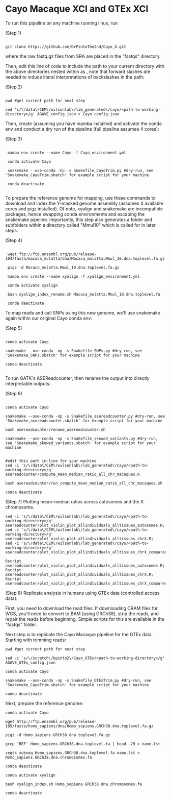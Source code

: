 # Cayo Macaque XCI and GTEx XCI

To run this pipeline on any machine running linux, run 

(Step 1)

```

git clone https://github.com/DrPintoThe2nd/Cayo_X.git

```

where the raw fastq.gz files from SRA are placed in the "fastqs" directory. 

Then, edit this line of code to include the path to your current directory with the above directories nested within as <path-to-working-directory>, note that forward slashes are needed to induce literal interpretations of backslashes in the path:

(Step 2)
 
```
 
pwd #get current path for next step
 
sed 's/\/data\/CEM\/wilsonlab\/lab_generated\/cayo/<path-to-working-directory>/g' AGAVE_config.json > Cayo_config.json

```

Then, create (assuming you have mamba installed) and activate the conda env and conduct a dry run of the pipeline (full pipeline assumes 4 cores):

(Step 3)

```

 mamba env create --name Cayo -f Cayo_environment.yml

 conda activate Cayo

 snakemake --use-conda -np -s Snakefile_CayoTrim.py #dry-run, see 'Snakemake_CayoTrim.sbatch' for example script for your machine

 conda deactivate 
 
```

To prepare the reference genome for mapping, use these commands to download and index the Y-masked genome assembly (assumes 4 available cores and pigz installed). Of note, xyalign and snakemake are incompatible packages, hence swapping conda environments and escaping the snakemake pipeline. Importantly, this step also generates a folder and subfolders within a directory called "Mmul10" which is called for in later steps.
 
(Step 4)
 
```
 
 wget ftp://ftp.ensembl.org/pub/release-104/fasta/macaca_mulatta/dna/Macaca_mulatta.Mmul_10.dna.toplevel.fa.gz
 
 pigz -d Macaca_mulatta.Mmul_10.dna.toplevel.fa.gz

 mamba env create --name xyalign -f xyalign_environment.yml
 
 conda activate xyalign
 
 bash xyalign_index_rename.sh Macaca_mulatta.Mmul_10.dna.toplevel.fa
 
 conda deactivate

```
 
To map reads and call SNPs using this new genome, we'll use snakemake again within our original Cayo conda env:

(Step 5)
 
```
 
conda activate Cayo
 
snakemake --use-conda -np -s Snakefile_SNPs.py #dry-run, see 'Snakemake_SNPs.sbatch' for example script for your machine
 
conda deactivate
 
```
 
To run GATK's ASEReadcounter, then rename the output into directly interpretable outputs:
 
(Step 6)
 
 ```
 
conda activate Cayo
 
snakemake --use-conda -np -s Snakefile_asereadcounter.py #dry-run, see 'Snakemake_asereadcounter.sbatch' for example script for your machine
 
bash asereadcounter/rename_asereadcounter.sh

snakemake --use-conda -np -s Snakefile_skewed_variants.py #dry-run, see 'Snakemake_skewed_variants.sbatch' for example script for your machine


#edit this path in-line for your machine
sed -i 's/\/data\/CEM\/wilsonlab\/lab_generated\/cayo/<path-to-working-directory>/g' asereadcounter/compute_mean_median_ratio_all_chr_macaques.R
 
bash asereadcounter/run_compute_mean_median_ratio_all_chr_macaques.sh
 
conda deactivate
 
 ```
 
 (Step 7)
 Plotting mean-median ratios across autosomes and the X chromosome.
 
 ```
 sed -i 's/\/data\/CEM\/wilsonlab\/lab_generated\/cayo/<path-to-working-directory>/g' asereadcounter/plot_violin_plot_allindividuals_alltissues_autosomes.R;
 sed -i 's/\/data\/CEM\/wilsonlab\/lab_generated\/cayo/<path-to-working-directory>/g' asereadcounter/plot_violin_plot_allindividuals_alltissues_chrX.R;
 sed -i 's/\/data\/CEM\/wilsonlab\/lab_generated\/cayo/<path-to-working-directory>/g' asereadcounter/plot_violin_plot_allindividuals_alltissues_chrX_compared_autosomes.R;
 
 Rscript asereadcounter/plot_violin_plot_allindividuals_alltissues_autosomes.R;
 Rscript asereadcounter/plot_violin_plot_allindividuals_alltissues_chrX.R;
 Rscript asereadcounter/plot_violin_plot_allindividuals_alltissues_chrX_compared_autosomes.R;
 
 ```
 
 (Step 8)
 Replicate analysis in humans using GTEx data (controlled access data).
 
 First, you need to download the read files. If downloading CRAM files for WGS, you'll need to convert to BAM (using GRCh38), strip the reads, and repair the reads before beginning. Simple scripts for this are available in the "fastqs" folder.
 
 Next step is to replicate the Cayo Macaque pipeline for the GTEx data. Starting with trimming reads:
 ```
 pwd #get current path for next step
 
 sed -i 's/\/scratch\/bpinto2\/Cayo_GTEx/<path-to-working-directory>/g' AGAVE_GTEx_config.json
 
 conda activate Cayo
 
 snakemake --use-conda -np -s Snakefile_GTExTrim.py #dry-run, see 'Snakemake_CayoTrim.sbatch' for example script for your machine

 conda deactivate 
 
 ```
 Next, prepare the reference genome:
 
 ```
 conda activate Cayo
 
 wget http://ftp.ensembl.org/pub/release-105/fasta/homo_sapiens/dna/Homo_sapiens.GRCh38.dna.toplevel.fa.gz
 
 pigz -d Homo_sapiens.GRCh38.dna.toplevel.fa.gz
 
 grep 'REF' Homo_sapiens.GRCh38.dna.toplevel.fa | head -29 > name.lst
 
 seqtk subseq Homo_sapiens.GRCh38.dna.toplevel.fa name.lst > Homo_sapiens.GRCh38.dna.chromosomes.fa

 conda deactivate 
 
 conda activate xyalign
 
 bash xyalign_index.sh Homo_sapiens.GRCh38.dna.chromosomes.fa
 
 conda deactivate
 
 ```
 
